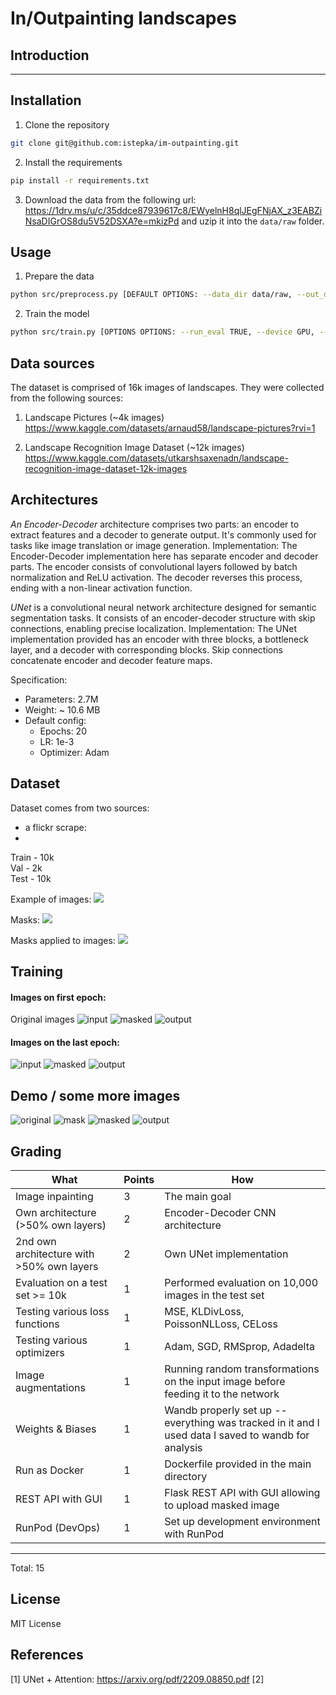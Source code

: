 # In/Outpainting landscapes
## Introduction
---
## Installation
1. Clone the repository
```bash
git clone git@github.com:istepka/im-outpainting.git
```
2. Install the requirements
```bash
pip install -r requirements.txt
```
3. Download the data from the following url: https://1drv.ms/u/c/35ddce87939617c8/EWyelnH8qlJEgFNjAX_z3EABZiNsaDIGrOS8du5V52DSXA?e=mkizPd and uzip it into the `data/raw` folder.

## Usage
1. Prepare the data
```bash
python src/preprocess.py [DEFAULT OPTIONS: --data_dir data/raw, --out_dir data/processed, --num_workers CPU_COUNT, --size 256]
```
2. Train the model
```bash
python src/train.py [OPTIONS OPTIONS: --run_eval TRUE, --device GPU, --experiment_name JUST_GAN]
```

## Data sources 
The dataset is comprised of 16k images of landscapes. They were collected from the following sources:
1. Landscape Pictures (~4k images)
https://www.kaggle.com/datasets/arnaud58/landscape-pictures?rvi=1

1. Landscape Recognition Image Dataset (~12k images)
https://www.kaggle.com/datasets/utkarshsaxenadn/landscape-recognition-image-dataset-12k-images


## Architectures
*An Encoder-Decoder* architecture comprises two parts: an encoder to extract features and a decoder to generate output. It's commonly used for tasks like image translation or image generation.
Implementation: The Encoder-Decoder implementation here has separate encoder and decoder parts. The encoder consists of convolutional layers followed by batch normalization and ReLU activation. The decoder reverses this process, ending with a non-linear activation function.


*UNet* is a convolutional neural network architecture designed for semantic segmentation tasks. It consists of an encoder-decoder structure with skip connections, enabling precise localization.
Implementation: The UNet implementation provided has an encoder with three blocks, a bottleneck layer, and a decoder with corresponding blocks. Skip connections concatenate encoder and decoder feature maps.

Specification:
- Parameters: 2.7M
- Weight: ~ 10.6 MB
- Default config:
    - Epochs: 20
    - LR: 1e-3
    - Optimizer: Adam




## Dataset  
Dataset comes from two sources: 
- a flickr scrape:
-   
Train - 10k  
Val - 2k  
Test - 10k  

Example of images:
![](public/ex_images.png)

Masks:
![](public/ex_masks.png)

Masks applied to images:
![](public/ex_masked.png)


## Training

#### Images on first epoch: 

Original images
![input](public/ep0_images.png)
![masked](public/ep0_masked.png)
![output](public/ep0_masks.png)

#### Images on the last epoch:
![input](public/ep19_images.png)
![masked](public/ep19_masked.png)
![output](public/ep19_output.png)

## Demo / some more images
![original](public/demo_original.png)
![mask](public/demo_mask.png)
![masked](public/demo_masked.png)
![output](public/demo_output.png)

## Grading
| What                              | Points | How                                                                     |
|-----------------------------------|--------|-------------------------------------------------------------------------|
| Image inpainting                  | 3      | The main goal                                                           |
| Own architecture (>50% own layers)| 2      | Encoder-Decoder CNN architecture                                        |
| 2nd own architecture with >50% own layers| 2 | Own UNet implementation                                            |
| Evaluation on a test set >= 10k   | 1      | Performed evaluation on 10,000 images in the test set                    |
| Testing various loss functions    | 1      | MSE, KLDivLoss, PoissonNLLoss, CELoss                                  |
| Testing various optimizers        | 1      | Adam, SGD, RMSprop, Adadelta                                           |
| Image augmentations               | 1      | Running random transformations on the input image before feeding it to the network |
| Weights & Biases                  | 1      | Wandb properly set up -- everything was tracked in it and I used data I saved to wandb for analysis |
| Run as Docker                     | 1      | Dockerfile provided in the main directory                              |
| REST API with GUI                 | 1      | Flask REST API with GUI allowing to upload masked image                 |
| RunPod   (DevOps)                 | 1      | Set up development environment with RunPod                              |
***
Total: 15



## License
MIT License

## References
[1] UNet + Attention: https://arxiv.org/pdf/2209.08850.pdf
[2] 